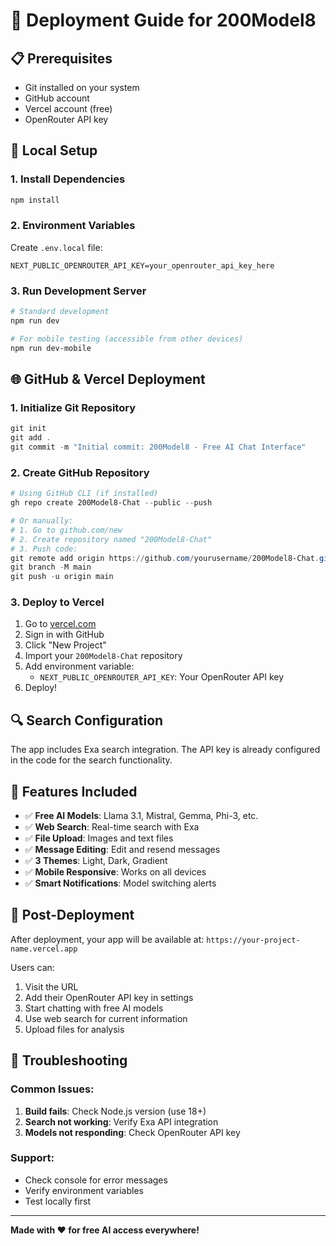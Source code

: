 # 🚀 Deployment Guide for 200Model8

## 📋 Prerequisites
- Git installed on your system
- GitHub account
- Vercel account (free)
- OpenRouter API key

## 🔧 Local Setup

### 1. Install Dependencies
```powershell
npm install
```

### 2. Environment Variables
Create `.env.local` file:
```env
NEXT_PUBLIC_OPENROUTER_API_KEY=your_openrouter_api_key_here
```

### 3. Run Development Server
```powershell
# Standard development
npm run dev

# For mobile testing (accessible from other devices)
npm run dev-mobile
```

## 🌐 GitHub & Vercel Deployment

### 1. Initialize Git Repository
```powershell
git init
git add .
git commit -m "Initial commit: 200Model8 - Free AI Chat Interface"
```

### 2. Create GitHub Repository
```powershell
# Using GitHub CLI (if installed)
gh repo create 200Model8-Chat --public --push

# Or manually:
# 1. Go to github.com/new
# 2. Create repository named "200Model8-Chat"
# 3. Push code:
git remote add origin https://github.com/yourusername/200Model8-Chat.git
git branch -M main
git push -u origin main
```

### 3. Deploy to Vercel
1. Go to [vercel.com](https://vercel.com)
2. Sign in with GitHub
3. Click "New Project"
4. Import your `200Model8-Chat` repository
5. Add environment variable:
   - `NEXT_PUBLIC_OPENROUTER_API_KEY`: Your OpenRouter API key
6. Deploy!

## 🔍 Search Configuration

The app includes Exa search integration. The API key is already configured in the code for the search functionality.

## 📱 Features Included

- ✅ **Free AI Models**: Llama 3.1, Mistral, Gemma, Phi-3, etc.
- ✅ **Web Search**: Real-time search with Exa
- ✅ **File Upload**: Images and text files
- ✅ **Message Editing**: Edit and resend messages
- ✅ **3 Themes**: Light, Dark, Gradient
- ✅ **Mobile Responsive**: Works on all devices
- ✅ **Smart Notifications**: Model switching alerts

## 🎯 Post-Deployment

After deployment, your app will be available at:
`https://your-project-name.vercel.app`

Users can:
1. Visit the URL
2. Add their OpenRouter API key in settings
3. Start chatting with free AI models
4. Use web search for current information
5. Upload files for analysis

## 🔧 Troubleshooting

### Common Issues:
1. **Build fails**: Check Node.js version (use 18+)
2. **Search not working**: Verify Exa API integration
3. **Models not responding**: Check OpenRouter API key

### Support:
- Check console for error messages
- Verify environment variables
- Test locally first

---

**Made with ❤️ for free AI access everywhere!**

